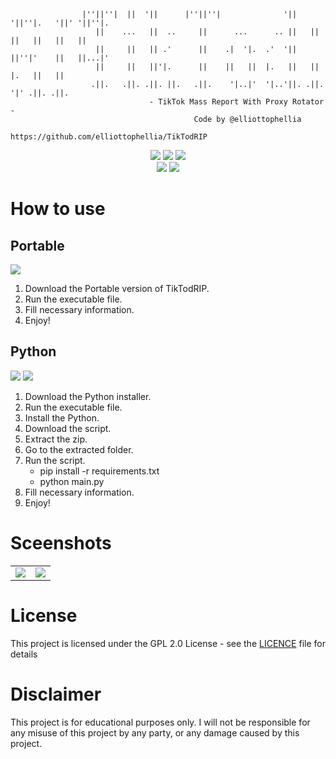```
                |''||''|  ||  '||      |''||''|              '||  '||''|.   '||' '||''|.
                   ||    ...   ||  ..     ||      ...      .. ||   ||   ||   ||   ||   ||
                   ||     ||   || .'      ||    .|  '|.  .'  '||   ||''|'    ||   ||...|'
                   ||     ||   ||'|.      ||    ||   ||  |.   ||   ||   |.   ||   ||
                  .||.   .||. .||. ||.   .||.    '|..|'  '|..'||. .||.  '|' .||. .||.
                               - TikTok Mass Report With Proxy Rotator -
                                         Code by @elliottophellia
                             https://github.com/elliottophellia/TikTodRIP
```
<p align="center">
<img src="https://img.shields.io/badge/PYTHON-3.11-bf616a?style=flat-square"/> <img src="https://img.shields.io/badge/LICENE-GPL2.0-ebcb8b?style=flat-square"/> <img src="https://img.shields.io/badge/VERSION-1.0.0-a3be8c?style=flat-square"/><br/><a href="https://www.paypal.com/paypalme/elliottophellia"><img src="https://img.shields.io/badge/BUY%20ME%20A%20COFFEE-79B8CA?style=for-the-badge&logo=paypal&logoColor=white"/></a> <a href="https://saweria.co/elliottophellia"><img src="https://img.shields.io/badge/TRAKTIR%20SAYA%20KOPI-FAC76C?style=for-the-badge&logo=BuyMeACoffee&logoColor=black"/></a>
</p>

# How to use
## Portable
<a href="https://github.com/elliottophellia/TikTodRIP/releases/download/v1.0.0/TikTodRIP.exe"><img src="https://img.shields.io/badge/DOWNLOAD%20PORTABLE%20HERE-2e3440?style=for-the-badge"/></a>

1. Download the Portable version of TikTodRIP.
2. Run the executable file.
3. Fill necessary information.
4. Enjoy!

## Python 
<a href="https://www.python.org/ftp/python/3.11.5/python-3.11.5-amd64.exe"><img src="https://img.shields.io/badge/DOWNLOAD%20PYTHON%20HERE-2e3440?style=for-the-badge"/></a> <a href="https://github.com/elliottophellia/TikTodRIP/archive/refs/heads/main.zip"><img src="https://img.shields.io/badge/DOWNLOAD%20SCRIPT%20ZIP%20HERE-2e3440?style=for-the-badge"/></a>

1. Download the Python installer.
2. Run the executable file.
3. Install the Python.
4. Download the script.
5. Extract the zip.
6. Go to the extracted folder.
7. Run the script.
    - pip install -r requirements.txt
    - python main.py
8. Fill necessary information.
9. Enjoy!

# Sceenshots

<table>
    <tr>
        <td>
            <img src="https://i.ibb.co/XFVvSkZ/ss1.png" width="auto"/>
        </td>
        <td>
            <img src="https://i.ibb.co/McwT2mQ/ss2.png" width="auto"/>
        </td>
    </tr>
</table>

# License

This project is licensed under the GPL 2.0 License - see the [LICENCE](https://github.com/elliottophellia/LazyBunnyStrafing/blob/main/LICENSE) file for details

# Disclaimer

This project is for educational purposes only. I will not be responsible for any misuse of this project by any party, or any damage caused by this project.